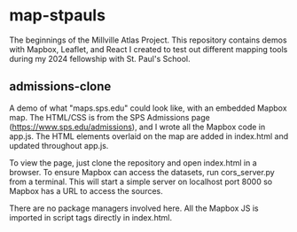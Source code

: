 # map-stpauls
The beginnings of the Millville Atlas Project. This repository contains demos with Mapbox, Leaflet, and React I created to test out different mapping tools during my 2024 fellowship with St. Paul's School.

## admissions-clone
A demo of what "maps.sps.edu" could look like, with an embedded Mapbox map. The HTML/CSS is from the SPS Admissions page (https://www.sps.edu/admissions), and I wrote all the Mapbox code in app.js. The HTML elements overlaid on the map are added in index.html and updated throughout app.js. 

To view the page, just clone the repository and open index.html in a browser. To ensure Mapbox can access the datasets, run cors_server.py from a terminal. This will start a simple server on localhost port 8000 so Mapbox has a URL to access the sources. 

There are no package managers involved here. All the Mapbox JS is imported in script tags directly in index.html.
